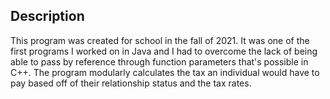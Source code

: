 ## Description

This program was created for school in the fall of 2021. It was one of the first programs I worked on in Java and I had to overcome the lack of being able to pass by reference through function parameters that's possible in C++.
The program modularly calculates the tax an individual would have to pay based off of their relationship status and the tax rates.
